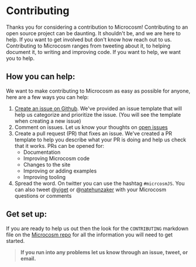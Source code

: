 # Contributing

Thanks you for considering a contribution to Microcosm! Contributing to an open source project can be daunting. It shouldn't be, and we are here to help. If you want to get involved but don't know how reach out to us. Contributing to Microcosm ranges from tweeting about it, to helping document it, to writing and improving code. If you want to help, we want you to help.

## How you can help:

We want to make contributing to Microcosm as easy as possible for anyone, here are a few ways you can help:

1. [Create an issue on Github](https://github.com/vigetlabs/microcosm/issues). We've provided an issue template that will help us categorize and prioritize the issue. (You will see the template when creating a new issue)
2. Comment on issues. Let us know your thoughts on [open issues](https://github.com/vigetlabs/microcosm/issues)
3. Create a pull request (PR) that fixes an issue. We've created a PR template to help you describe what your PR is doing and help us check that it works. PRs can be opened for:
    - Documentation
    - Improving Microcosm code
    - Changes to the site
    - Improving or adding examples
    - Improving tooling
4. Spread the word. On twitter you can use the hashtag `#micrcosmJS`. You can also tweet @[viget](https://twitter.com/viget) or @[natehunzaker](https://twitter.com/natehunzaker) with your Microcosm questions or comments

## Get set up:

If you are ready to help us out then the look for the `CONTRIBUTING` markdown file on the [Microcosm repo](https://github.com/vigetlabs/microcosm) for all the information you will need to get started.

> **If you run into any problems let us know through an issue, tweet, or email.**
